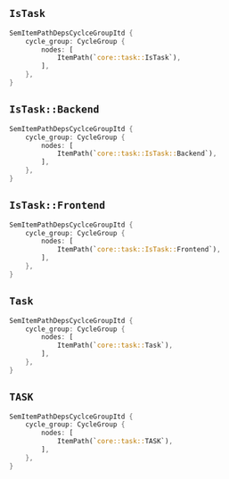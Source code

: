 ## `IsTask`

```rust
SemItemPathDepsCyclceGroupItd {
    cycle_group: CycleGroup {
        nodes: [
            ItemPath(`core::task::IsTask`),
        ],
    },
}
```

## `IsTask::Backend`

```rust
SemItemPathDepsCyclceGroupItd {
    cycle_group: CycleGroup {
        nodes: [
            ItemPath(`core::task::IsTask::Backend`),
        ],
    },
}
```

## `IsTask::Frontend`

```rust
SemItemPathDepsCyclceGroupItd {
    cycle_group: CycleGroup {
        nodes: [
            ItemPath(`core::task::IsTask::Frontend`),
        ],
    },
}
```

## `Task`

```rust
SemItemPathDepsCyclceGroupItd {
    cycle_group: CycleGroup {
        nodes: [
            ItemPath(`core::task::Task`),
        ],
    },
}
```

## `TASK`

```rust
SemItemPathDepsCyclceGroupItd {
    cycle_group: CycleGroup {
        nodes: [
            ItemPath(`core::task::TASK`),
        ],
    },
}
```

